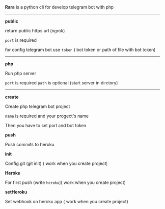 **Rara** is a python cli for develop telegram bot with php

---

**public**

return public https url (ngrok)

`port` is required

for config telegram bot use `token` ( bot token or path of file with bot token)

---

**php**

Run php server

`port` is required
`path` is optional (start server in dirctory)

---

**create**

Create php telegram bot project

`name` is required and your progect's name

Then you have to set port and bot token

**push**

Push commits to heroku

**init**

Config git (git init) ( work when you create project)

**Heroku**

For first push (write ``heroku``)( work when you create project)

**setHeroku**

Set webhook on heroku app ( work when you create project)
